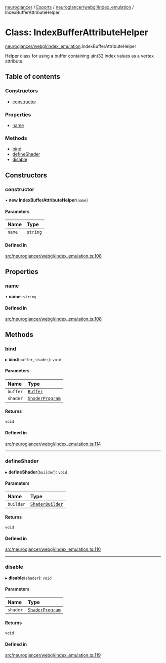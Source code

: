 [neuroglancer](../README.md) / [Exports](../modules.md) / [neuroglancer/webgl/index\_emulation](../modules/neuroglancer_webgl_index_emulation.md) / IndexBufferAttributeHelper

# Class: IndexBufferAttributeHelper

[neuroglancer/webgl/index_emulation](../modules/neuroglancer_webgl_index_emulation.md).IndexBufferAttributeHelper

Helper class for using a buffer containing uint32 index values as a vertex attribute.

## Table of contents

### Constructors

- [constructor](neuroglancer_webgl_index_emulation.IndexBufferAttributeHelper.md#constructor)

### Properties

- [name](neuroglancer_webgl_index_emulation.IndexBufferAttributeHelper.md#name)

### Methods

- [bind](neuroglancer_webgl_index_emulation.IndexBufferAttributeHelper.md#bind)
- [defineShader](neuroglancer_webgl_index_emulation.IndexBufferAttributeHelper.md#defineshader)
- [disable](neuroglancer_webgl_index_emulation.IndexBufferAttributeHelper.md#disable)

## Constructors

### constructor

• **new IndexBufferAttributeHelper**(`name`)

#### Parameters

| Name | Type |
| :------ | :------ |
| `name` | `string` |

#### Defined in

[src/neuroglancer/webgl/index_emulation.ts:108](https://github.com/ActiveBrainAtlas2/neuroglancer/blob/91617476/src/neuroglancer/webgl/index_emulation.ts#L108)

## Properties

### name

• **name**: `string`

#### Defined in

[src/neuroglancer/webgl/index_emulation.ts:108](https://github.com/ActiveBrainAtlas2/neuroglancer/blob/91617476/src/neuroglancer/webgl/index_emulation.ts#L108)

## Methods

### bind

▸ **bind**(`buffer`, `shader`): `void`

#### Parameters

| Name | Type |
| :------ | :------ |
| `buffer` | [`Buffer`](neuroglancer_webgl_buffer.Buffer.md) |
| `shader` | [`ShaderProgram`](neuroglancer_webgl_shader.ShaderProgram.md) |

#### Returns

`void`

#### Defined in

[src/neuroglancer/webgl/index_emulation.ts:114](https://github.com/ActiveBrainAtlas2/neuroglancer/blob/91617476/src/neuroglancer/webgl/index_emulation.ts#L114)

___

### defineShader

▸ **defineShader**(`builder`): `void`

#### Parameters

| Name | Type |
| :------ | :------ |
| `builder` | [`ShaderBuilder`](neuroglancer_webgl_shader.ShaderBuilder.md) |

#### Returns

`void`

#### Defined in

[src/neuroglancer/webgl/index_emulation.ts:110](https://github.com/ActiveBrainAtlas2/neuroglancer/blob/91617476/src/neuroglancer/webgl/index_emulation.ts#L110)

___

### disable

▸ **disable**(`shader`): `void`

#### Parameters

| Name | Type |
| :------ | :------ |
| `shader` | [`ShaderProgram`](neuroglancer_webgl_shader.ShaderProgram.md) |

#### Returns

`void`

#### Defined in

[src/neuroglancer/webgl/index_emulation.ts:119](https://github.com/ActiveBrainAtlas2/neuroglancer/blob/91617476/src/neuroglancer/webgl/index_emulation.ts#L119)
